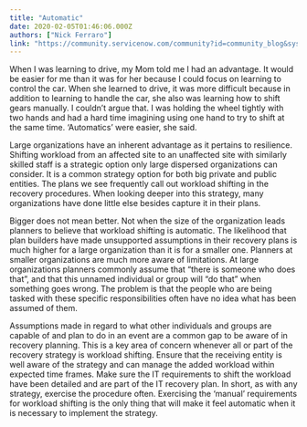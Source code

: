 ```yaml
---
title: "Automatic"
date: 2020-02-05T01:46:06.000Z
authors: ["Nick Ferraro"]
link: "https://community.servicenow.com/community?id=community_blog&sys_id=c6573e49db3a4c581cd8a345ca9619b0"
---
```

<p>When I was learning to drive, my Mom told me I had an advantage. It would be easier for me than it was for her because I could focus on learning to control the car. When she learned to drive, it was more difficult because in addition to learning to handle the car, she also was learning how to shift gears manually. I couldn’t argue that. I was holding the wheel tightly with two hands and had a hard time imagining using one hand to try to shift at the same time. ‘Automatics’ were easier, she said.</p>
<p>Large organizations have an inherent advantage as it pertains to resilience. Shifting workload from an affected site to an unaffected site with similarly skilled staff is a strategic option only large dispersed organizations can consider. It is a common strategy option for both big private and public entities. The plans we see frequently call out workload shifting in the recovery procedures. When looking deeper into this strategy, many organizations have done little else besides capture it in their plans.</p>
<p>Bigger does not mean better. Not when the size of the organization leads planners to believe that workload shifting is automatic. The likelihood that plan builders have made unsupported assumptions in their recovery plans is much higher for a large organization than it is for a smaller one. Planners at smaller organizations are much more aware of limitations. At large organizations planners commonly assume that “there is someone who does that”, and that this unnamed individual or group will “do that” when something goes wrong. The problem is that the people who are being tasked with these specific responsibilities often have no idea what has been assumed of them.</p>
<p>Assumptions made in regard to what other individuals and groups are capable of and plan to do in an event are a common gap to be aware of in recovery planning. This is a key area of concern whenever all or part of the recovery strategy is workload shifting. Ensure that the receiving entity is well aware of the strategy and can manage the added workload within expected time frames. Make sure the IT requirements to shift the workload have been detailed and are part of the IT recovery plan. In short, as with any strategy, exercise the procedure often. Exercising the ‘manual’ requirements for workload shifting is the only thing that will make it feel automatic when it is necessary to implement the strategy.</p>